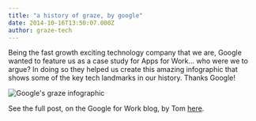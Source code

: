 ```yaml
---
title: "a history of graze, by google"
date: 2014-10-16T13:50:07.000Z
author: graze-tech
---
```


Being the fast growth exciting technology company that we are, Google wanted to feature us as a case study for Apps for Work... who were we to argue? In doing so they helped us create this amazing infographic that shows some of the key tech landmarks in our history. Thanks Google!

![Google's graze infographic](http://2.bp.blogspot.com/-KgYqVzvxXbw/VC6Bw3zcd_I/AAAAAAAAC0Q/r9_4TV5l2IU/s1600/how-graze-grew-infographic-2.png)

See the full post, on the Google for Work blog, by Tom [here](http://googleforwork.blogspot.co.uk/2014/10/how-snack-aficionados-graze-grew-with.html).